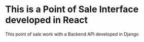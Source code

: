 # This is a Point of Sale Interface developed in React

This point of sale work with a Backend API developed in Django